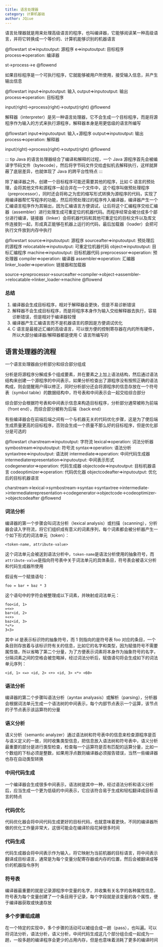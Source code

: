 ```yaml
---
title: 语言处理器
category: 计算机基础
author: JQiue
---
```


语言处理器就是用来处理高级语言的程序，也叫编译器，它能够阅读某一种高级语言，并将它转换成一个等价的、计算机能够识别的机器语言

@flowstart
st=>inputoutput: 源程序
e=>inputoutput: 目标程序
process=>operation: 编译器

st->process->e
@flowend

如果目标程序是一个可执行程序，它就能够被用户所使用，接受输入信息，并产生输出信息

@flowstart
input=>inputoutput: 输入
output=>inputoutput: 输出
process=>operation: 目标程序

input(right)->process(right)->output(right)
@flowend

解释器（interpreter）是另一种语言处理器，它不会生成一个目标程序，而是将源程序作为输入的方式来执行源程序，解释器本身是用更低级的语言所编写

@flowstart
input=>inputoutput: 输入+源程序
output=>inputoutput: 输出
process=>operation: 解释器

input(right)->process(right)->output(right)
@flowend

::: tip
Java 的语言处理器结合了编译和解释的过程，一个 Java 源程序首先会被编译字节码文件（bytecode），然后将字节码文件交给虚拟机去解释执行，这样就屏蔽了底层差异，也就体现了 Java 的跨平台性特点
:::

除了编译器之外，创建一个目标程序可能还需要其他的程序，比如 C 语言的预处理，会将其他文件和源程序一起合并在一个文件中，这个程序叫做预处理程序（preprocessor），同时还会将称之为宏的缩写形式转换为源程序的代码，实现了用编译器帮忙写程序的功能，然后将预处理过的程序传入编译器，编译器产生一个汇编语言程序作为其输出，因为汇编语言方便调试，让后将这个汇编程序交给汇编器（assembler）进行处理生成可重定位的机器代码。而程序经常会被分成多个部分进行编译，链接器（linker）会将机器代码和其他可重定位的目标文件以及库文件连接到一起，形成真正能够在机器上运行的代码，最后加载器（loader）会把可执行文件放到内存中执行

@flowstart
source=>inputoutput: 源程序
sourceafter=>inputoutput: 预处理后的源程序
relocatable=>inputoutput: 可重定位机器代码
object=>inputoutput: 目标汇编程序
machine=>inputoutput: 目标机器代码
preprocessor=>operation: 预处理器
compiler=>operation: 编译器
assembler=>operation: 汇编器
linker_loader=>operation: 链接器和加载器

source->preprocessor->sourceafter->compiler->object->assembler->relocatable->linker_loader->machine
@flowend

### 总结

1. 编译器会生成目标程序，相对于解释器会更快，但是不易诊断错误
2. 解释器不会生成目标程序，而是将程序本身作为输入交给解释器去执行，容易诊断错误，但是相对于编译器较慢
3. 编译器产生汇编语言而不是机器语言的原因是方便调试优化
4. C 语言是最接近汇编的高级语言，可以很方便的控制寄存器在内的所有硬件，所以大部分编译器/解释器都是使用 C 语言所编写的

## 语言处理器的流程

一个语言处理器由分析部分和综合部分组成

分析是将源程序分解成多个组成要素，并在要素之上加上语法结构，然后通过语法结构来创建一个源程序的中间表示，如果分析检查出了源程序没有按照正确的语法构成，则会提醒用户得以修正，同时分析部分还会将源程序的信息存放在一个符号表（symbol table）的数据结构中，符号表和中间表示会一起交给综合部分

综合部分会根据符号表和中间表示信息来构造目标程序，分析部分通常被称为前端（front end），而综合部分被称为后端（back end）

有些编译器会在前端后端之间有一个与机器无关的代码优化步骤，这是为了使后端生成质量更高的目标程序，否则会生成一个质量不那么好的目标程序，但是优化部分是可选的

@flowstart
charstream=>inputoutput: 字符流
lexical=>operation: 词法分析器
symbostream=>inputoutput: 符号流
syntax=>operation: 语法分析
syntaxtree=>inputoutput: 语法树
intermediate=>operation: 中间代码生成器
intermediaterepresentation=>inputoutput: 中间表示形式
codegenerator=>operation: 代码生成器
objectcode=>inputoutput: 目标机器语言
codeoptimizer=>operation: 代码优化器
objectcodeafter=>inputoutput: 优化后的目标机器语言

charstream->lexical->symbostream->syntax->syntaxtree->intermediate->intermediaterepresentation->codegenerator->objectcode->codeoptimizer->objectcodeafter
@flowend

### 词法分析

编译器的第一个步骤会叫词法分析（lexical analysis）或扫描（scanning），分析器会读入字符流，将它们组织成有意义的词素序列，每个词素都会被分析器产生一个如下形式的词法单元（token）：

`<token-name, attribute-value>`

这个词法单元会被送到语法分析中，`token-name`是语法分析使用的抽象符号，而`attribute-value`是指向符号表中关于词法单元的具体条目，符号表会被语义分析和代码生成器所使用

假设有一个赋值语句：

`foo = bar + baz * 3`

这个语句中的字符会被整理成以下词素，并映射成词法单元：

```text
foo<id, 1>
=<=>
bar<id, 2>
+<+>
baz<id, 3>
*<*>
3<3>
```

其中 id 是表示标识符的抽象符号，而 1 则指向的是符号表 foo 对应的条目，一个条目则存放着与该标识符有关的信息，比如它的名字和类型，因为赋值符号不需要属性值，所以省略了第二个分量，为了方便表示词素将本身作为抽象符号的名字，分隔词素之间的空格会被忽略掉，经过词法分析后，赋值语句将会生成如下的词法单元序列：

`<id, 1> <=> <id, 2> <+> <id, 3> <*> <60>`

### 语法分析

编译器的第二个步骤叫语法分析（ayntax analyasis）或解析（parsing），分析器会根据词法单元生成一个语法树的中间表示，每个内部节点表示一个运算，该节点的子节点表示该运算符的分量

### 语义分析

语义分析（semantic analyzer）通过语法树和符号表中的信息来检查源程序是否与语义定义的一致，同时收集类型信息，把信息放入语法树和符号表中，语义分析最重要的部分是进行类型检查，检查每一个运算符是否有匹配的运算分量，比如一个数组的下标必须是整数，如果用浮点数则编译器必须报告错误，当然一些编译器也存在自动类型转换

### 中间代码生成

一个编译器会生成很多中间表示，语法树是其中一种，经过语法分析和语义分析后，应当生成一个更为低级的中间表示，它应该符合易于生成和轻松翻译成目标语言的特点

### 代码优化

代码优化器会将中间代码生成更好的目标代码，也就意味着更快，不同的编译器所做的优化工作量非常大，这很可能会在编译阶段花掉很多时间

### 代码生成

代码生成器会将中间表示作为输入，将它映射为当前机器的目标语言，将中间表示翻译成目标语言，通常是为每个变量分配寄存器或内存的位置，然后会被翻译成等价的机器指令序列

### 符号表

编译器最重要的就是记录源程序中变量的名字，并收集有关名字的各种属性信息，符号表为每个变量创建了一个条目用于记录，每个字段就是该变量的各个属性，便于编译器获取或快速存放

### 多个步骤组成趟

在一个特定的实现中，多个步骤的活动可以被组合成一趟（pass），也叫遍。可以将词法分析，语法分析，语义分析，中间代码生成这几个部分组合成一起成为一趟，一般多趟的编译程序会更少的占用内存，但是也意味着消耗了更多的编译时间
